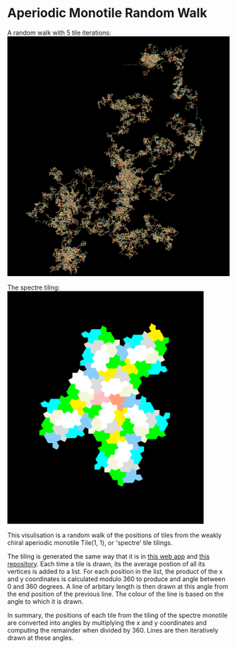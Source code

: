 # Aperiodic Monotile Random Walk

A random walk with 5 tile iterations:
![Example with 5 iterations and length 3.4](./Images/random-walk-5iterspng.png)

The spectre tiling:
![Spectre tile tiling with 2 iterations](./Images/spectre-tiling.png)

This visulisation is a random walk of the positions of tiles from the weakly chiral aperiodic monotile Tile(1, 1), or 'spectre' tile tilings.

The tiling is generated the same way that it is in [this web app](https://cs.uwaterloo.ca/~csk/spectre/app.html) and [this repository](https://github.com/shrx/spectre).
Each time a tile is drawn, its the average postion of all its vertices is added to a list.
For each position in the list, the product of the x and y coordinates is calculated modulo 360 to produce and angle between 0 and 360 degrees.
A line of arbitary length is then drawn at this angle from the end position of the previous line. The colour of the line is based on the angle to which it is drawn.

In summary, the positions of each tile from the tiling of the spectre monotile are converted into angles by multiplying the x and y coordinates and computing the remainder when divided by 360. Lines are then iteratively drawn at these angles.
